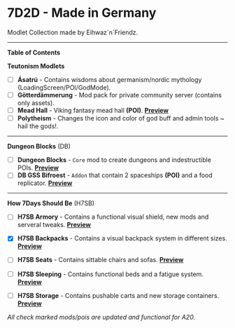 # 7D2D - Made in Germany

Modlet Collection made by Eihwaz´n´Friendz.

--- --- --- --- --- --- --- --- ---

**Table of Contents**

**Teutonism Modlets**

- [ ] **Ásatrú** - Contains wisdoms about germanism/nordic mythology (LoadingScreen/POI/GodMode).
- [ ] **Götterdämmerung** - Mod pack for private community server (contains only assets).
- [ ] **Mead Hall** - Viking fantasy mead hall **(POI)**. [**Preview**](https://www.youtube.com/watch?v=eY4LHRiHKdc)
- [ ] **Polytheism** - Changes the icon and color of god buff and admin tools ~ hail the gods!.
 
--- --- --- --- --- --- --- --- ---

**Dungeon Blocks** (DB)

- [ ] **Dungeon Blocks** - `Core` mod to create dungeons and indestructible POIs. [**Preview**](https://www.youtube.com/watch?v=va9GKprpzfA)
- [ ] **DB GSS Bifroest** - `Addon` that contain 2 spaceships **(POI)** and a food replicator. [**Preview**](https://www.youtube.com/watch?v=cfCF_4b4Q74)

--- --- --- --- --- --- --- --- ---

**How 7Days Should Be** (H7SB)

- [ ] **H7SB Armory** - Contains a functional visual shield, new mods and serveral tweaks. [**Preview**](https://www.youtube.com/watch?v=6fr4fM59Bx4)
- [x] **H7SB Backpacks** - Contains a visual backpack system in different sizes. [**Preview**](https://www.youtube.com/watch?v=bTEWDJeKjvE)
- [ ] **H7SB Seats** - Contains sittable chairs and sofas. [**Preview**](https://www.youtube.com/watch?v=a6ckGaqOIjU)
- [ ] **H7SB Sleeping** - Contains functional beds and a fatigue system. [**Preview**](https://www.youtube.com/watch?v=UgITx75Z7Fg)
- [ ] **H7SB Storage** - Contains pushable carts and new storage containers. [**Preview**](https://www.youtube.com/watch?v=We6E7j1P3qg)
 

*All check marked mods/pois are updated and functional for A20.*
